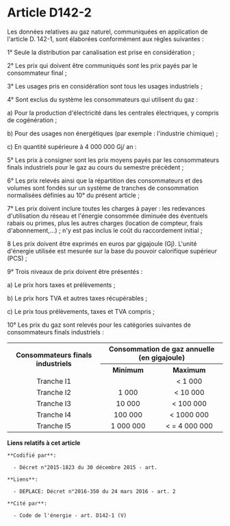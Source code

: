 # Article D142-2

Les données relatives au gaz naturel, communiquées en application de l'article D. 142-1, sont élaborées conformément aux
règles suivantes : 

1° Seule la distribution par canalisation est prise en considération ;

2° Les prix qui doivent être communiqués sont les prix payés par le consommateur final ; 

3° Les usages pris en considération sont tous les usages industriels ; 

4° Sont exclus du système les consommateurs qui utilisent du gaz : 

a) Pour la production d'électricité dans les centrales électriques, y compris de cogénération ; 

b) Pour des usages non énergétiques (par exemple : l'industrie chimique) ; 

c) En quantité supérieure à 4 000 000 Gj/ an : 

5° Les prix à consigner sont les prix moyens payés par les consommateurs finals industriels pour le gaz au cours du semestre
précédent ; 

6° Les prix relevés ainsi que la répartition des consommateurs et des volumes sont fondés sur un système de tranches de
consommation normalisées définies au 10° du présent article ; 

7° Les prix doivent inclure toutes les charges à payer : les redevances d'utilisation du réseau et l'énergie consommée
diminuée des éventuels rabais ou primes, plus les autres charges (location de compteur, frais d'abonnement,...) ; n'y est pas
inclus le coût du raccordement initial ; 

8 Les prix doivent être exprimés en euros par gigajoule (Gj). L'unité d'énergie utilisée est mesurée sur la base du pouvoir
calorifique supérieur (PCS) ; 

9° Trois niveaux de prix doivent être présentés : 

a) Le prix hors taxes et prélèvements ; 

b) Le prix hors TVA et autres taxes récupérables ; 

c) Le prix tous prélèvements, taxes et TVA compris ; 

10° Les prix du gaz sont relevés pour les catégories suivantes de consommateurs finals industriels : 

<table>
    <tbody>
      <tr>
        <th rowspan="2">Consommateurs finals industriels 

</th>
        <th colspan="2">Consommation de gaz annuelle (en gigajoule) 

</th>
      </tr>
      <tr>
        <th>Minimum 

</th>
        <th>Maximum 

</th>
      </tr>
      <tr>
        <td align="center">Tranche I1 

</td>
        <td align="left"> </td>
        <td align="center">< 1 000 

</td>
      </tr>
      <tr>
        <td align="center">Tranche I2 

</td>
        <td align="center">1 000 

</td>
        <td align="center">< 10 000 

</td>
      </tr>
      <tr>
        <td align="center">Tranche I3 

</td>
        <td align="center">10 000 

</td>
        <td align="center">< 100 000 

</td>
      </tr>
      <tr>
        <td align="center">Tranche I4 

</td>
        <td align="center">100 000 

</td>
        <td align="center">< 1000 000 

</td>
      </tr>
      <tr>
        <td align="center">Tranche I5 

</td>
        <td align="center">1 000 000 

</td>
        <td align="center">< = 4 000 000

</td>
      </tr>
    </tbody>
  </table>

**Liens relatifs à cet article**

	**Codifié par**:

	  - Décret n°2015-1823 du 30 décembre 2015 - art.

	**Liens**:

	  - DEPLACE: Décret n°2016-350 du 24 mars 2016 - art. 2

	**Cité par**:

	  - Code de l'énergie - art. D142-1 (V)
